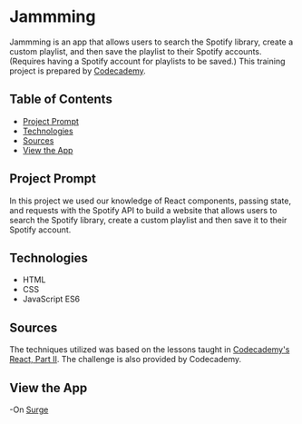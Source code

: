 # **Jammming**

Jammming is an app that allows users to search the Spotify library, create a custom playlist, and then save the playlist to their Spotify accounts. (Requires having a Spotify account for playlists to be saved.)
This training project is prepared by [Codecademy](https://www.codecademy.com).

## Table of Contents

- [Project Prompt](#project-prompt)
- [Technologies](#technologies)
- [Sources](#sources)
- [View the App](#view-the-app)

## Project Prompt

In this project we used our knowledge of React components, passing state, and requests with the Spotify API to build a website that allows users to search the Spotify library, create a custom playlist and then save it to their Spotify account.

## Technologies

- HTML
- CSS
- JavaScript ES6

## Sources

The techniques utilized was based on the lessons taught in [Codecademy's React, Part II](https://www.codecademy.com/paths/full-stack-engineer-career-path/tracks/fscp-22-react-part-ii/modules/wdcp-22-introduction-react-part-ii/informationals/wdcp-22-introduction-react-part-ii). The challenge is also provided by Codecademy.

## View the App

-On [Surge](https://jannis_jam.surge.sh/)
